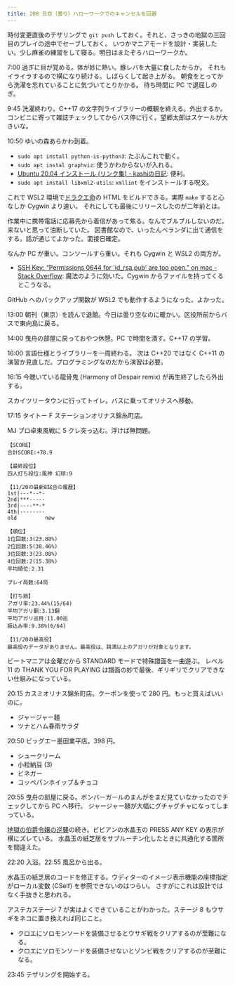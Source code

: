 ```yaml
---
title: 208 日目（曇り）ハローワークでのキャンセルを回避
---
```


時付変更直後のテザリングで `git push` しておく。それと、さっきの地獄の三回目のプレイの途中でセーブしておく。
いつかマニアモードを設計・実装したい。少し麻雀の練習をして寝る。明日はまたぞろハローワークか。

7:00 過ぎに目が覚める。体が妙に熱い。豚レバを大量に食したからか。
それもイライラするので横になり続ける。しばらくして起き上がる。
朝食をとってから洗濯を忘れていることに気づいてとりかかる。
待ち時間に PC で退屈しのぎ。

9:45 洗濯終わり。C++17 の文字列ライブラリーの概観を終える。外出するか。
コンビニに寄って雑誌チェックしてからバス停に行く。望郷太郎はスケールが大きいな。

10:50 ゆいの森あらかわ到着。

* `sudo apt install python-is-python3`: たぶんこれで動く。
* `sudo apt instal graphviz`: 使うかわからないが入れる。
* [Ubuntu 20.04 インストール (リンク集) - kashiの日記](http://verifiedby.me/adiary/0149): 便利。
* `sudo apt install libxml2-utils`: `xmllint` をインストールする呪文。

これで WSL2 環境で[ドラクエ命][dqbook]の HTML をビルドできる。実際 `make` すると心なしか Cygwin より速い。
それにしても最後にリリースしたのが二年前とは。

作業中に携帯電話に応募先から着信があって焦る。なんでブルブルしないのだ。来ないと思って油断していた。
図書館なので、いったんベランダに出て通信をする。話が通じてよかった。面接日確定。

なんか PC が重い。コンソールすら重い。それも Cygwin と WSL2 の両方が。

* [SSH Key: “Permissions 0644 for 'id_rsa.pub' are too open.” on mac - Stack Overflow](https://stackoverflow.com/questions/29933918/ssh-key-permissions-0644-for-id-rsa-pub-are-too-open-on-mac):
  魔法のように効いた。Cygwin からファイルを持ってくるとこうなる。

GitHub へのバックアップ関数が WSL2 でも動作するようになった。よかった。

13:00 朝刊（東京）を読んで退館。今日は曇り空なのに暖かい。区役所前からバスで東向島に戻る。

14:00 曳舟の部屋に戻っておやつ休憩。PC で時間を潰す。C++17 の学習。

16:00 言語仕様とライブラリーを一周終わる。
次は C++20 ではなく C++11 の演習か見直しだ。プログラミングなのだから演習は必要。

16:15 今聴いている龍骨鬼 (Harmony of Despair remix) が再生終了したら外出する。

スカイツリータウンに行ってトイレ。バスに乗ってオリナスへ移動。

17:15 タイトー F ステーションオリナス錦糸町店。

MJ プロ卓東風戦に 5 クレ突っ込む。浮けば無問題。

```text
【SCORE】
合計SCORE:+78.9

【最終段位】
四人打ち段位:風神 幻球:9

【11/20の最新8試合の履歴】
1st|---*--*-
2nd|***-----
3rd|----**-*
4th|--------
old         new

【順位】
1位回数:3(23.08%)
2位回数:5(38.46%)
3位回数:3(23.08%)
4位回数:2(15.38%)
平均順位:2.31

プレイ局数:64局

【打ち筋】
アガリ率:23.44%(15/64)
平均アガリ翻:3.13翻
平均アガリ巡目:11.00巡
振込み率:9.38%(6/64)

【11/20の最高役】
最高役のデータがありません。最高役は、跳満以上のアガリが対象となります。
```

ビートマニアは金曜だから STANDARD モードで特殊譜面を一曲遊ぶ。
レベル 11 の THANK YOU FOR PLAYING は譜面の妙で最後、ギリギリでクリアできない仕組みになっている。

20:15 カスミオリナス錦糸町店。クーポンを使って 280 円。もっと買えばいいのに。

* ジャージャー麺
* ツナとハム春雨サラダ

20:50 ビッグエー墨田業平店。398 円。

* シュークリーム
* 小粒納豆 (3)
* ビネガー
* コッペパンホイップ＆チョコ

20:55 曳舟の部屋に戻る。ボンバーガールのまんがをまだ見ていなかったのでチェックしてから PC へ移行。
ジャージャー麺が大幅にグチャグチャになってしまっている。

[地獄の伯爵令嬢の逆襲][bshf20]の続き。ビビアンの水晶玉の PRESS ANY KEY の表示が横にズレている。
水晶玉の紙芝居をサブルーチン化したときに共通化する箇所を間違えた。

22:20 入浴。22:55 風呂から出る。

水晶玉の紙芝居のコードを修正する。ウディターのイメージ表示機能の座標指定がローカル変数 (CSelf) を参照できないのはつらい。
さすがにこれは設計ではなく手抜きと思われる。

アステカステージ 7 が実はよくできていることがわかった。ステージ 8 もウサギをネコに置き換えれば同じこと。

* クロエにソロモンソードを装備させるとウサギ戦をクリアするのが至難になる。
* クロエにソロモンソードを装備させないとゾンビ戦をクリアするのが至難になる。

23:45 テザリングを開始する。

[bshf20]: https://wodifes.net/game/show/412
[dqbook]: https://showa-yojyo.github.io/dqbook/
